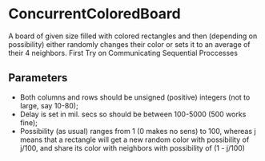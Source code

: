 # ConcurrentColoredBoard
A board of given size filled with colored rectangles and then (depending on possibility) either randomly changes their color or sets it to an average of their 4 neighbors. First Try on Communicating Sequential Proccesses

## Parameters 
- Both columns and rows should be unsigned (positive) integers (not to large, say 10-80);
- Delay is set in mil. secs so should be between 100-5000 (500 works fine);
- Possibility (as usual) ranges from 1 (0 makes no sens) to 100, whereas j means that a rectangle
  will get a new random color with possibility of j/100, and share its color with neighbors with
  possibility of (1 - j/100)

